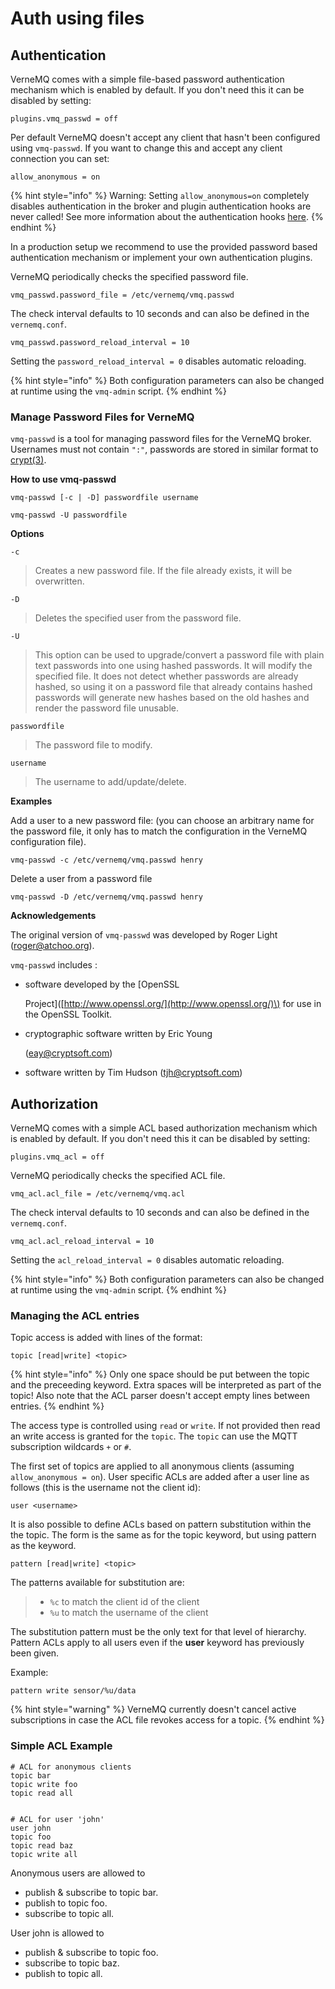 # Auth using files

## Authentication

VerneMQ comes with a simple file-based password authentication mechanism which is enabled by default. If you don't need this it can be disabled by setting:

```text
plugins.vmq_passwd = off
```

Per default VerneMQ doesn't accept any client that hasn't been configured using `vmq-passwd`. If you want to change this and accept any client connection you can set:

```text
allow_anonymous = on
```

{% hint style="info" %}
Warning: Setting `allow_anonymous=on` completely disables authentication in the broker and plugin authentication hooks are never called! See more information about the authentication hooks [here](../plugindevelopment/sessionlifecycle.md#auth_on_register-and-auth_on_register_m5).
{% endhint %}

In a production setup we recommend to use the provided password based authentication mechanism or implement your own authentication plugins.

VerneMQ periodically checks the specified password file.

```text
vmq_passwd.password_file = /etc/vernemq/vmq.passwd
```

The check interval defaults to 10 seconds and can also be defined in the `vernemq.conf`.

```text
vmq_passwd.password_reload_interval = 10
```

Setting the `password_reload_interval = 0` disables automatic reloading.

{% hint style="info" %}
Both configuration parameters can also be changed at runtime using the `vmq-admin` script.
{% endhint %}

### Manage Password Files for VerneMQ

`vmq-passwd` is a tool for managing password files for the VerneMQ broker. Usernames must not contain `":"`, passwords are stored in similar format to [crypt\(3\)](http://man7.org/linux/man-pages/man3/crypt.3.html).

**How to use vmq-passwd**

```text
vmq-passwd [-c | -D] passwordfile username

vmq-passwd -U passwordfile
```

**Options**

`-c`

> Creates a new password file. If the file already exists, it will be overwritten.

`-D`

> Deletes the specified user from the password file.

`-U`

> This option can be used to upgrade/convert a password file with plain text passwords into one using hashed passwords. It will modify the specified file. It does not detect whether passwords are already hashed, so using it on a password file that already contains hashed passwords will generate new hashes based on the old hashes and render the password file unusable.

`passwordfile`

> The password file to modify.

`username`

> The username to add/update/delete.

**Examples**

Add a user to a new password file: \(you can choose an arbitrary name for the password file, it only has to match the configuration in the VerneMQ configuration file\).

```text
vmq-passwd -c /etc/vernemq/vmq.passwd henry
```

Delete a user from a password file

```text
vmq-passwd -D /etc/vernemq/vmq.passwd henry
```

**Acknowledgements**

The original version of `vmq-passwd` was developed by Roger Light \(roger@atchoo.org\).

`vmq-passwd` includes :

* software developed by the \[OpenSSL

  Project\]\([http://www.openssl.org/](http://www.openssl.org/)\) for use in the OpenSSL Toolkit.

* cryptographic software written by Eric Young

  \(eay@cryptsoft.com\)

* software written by Tim Hudson \(tjh@cryptsoft.com\)

## Authorization

VerneMQ comes with a simple ACL based authorization mechanism which is enabled by default. If you don't need this it can be disabled by setting:

```text
plugins.vmq_acl = off
```

VerneMQ periodically checks the specified ACL file.

```text
vmq_acl.acl_file = /etc/vernemq/vmq.acl
```

The check interval defaults to 10 seconds and can also be defined in the `vernemq.conf`.

```text
vmq_acl.acl_reload_interval = 10
```

Setting the `acl_reload_interval = 0` disables automatic reloading.

{% hint style="info" %}
Both configuration parameters can also be changed at runtime using the `vmq-admin` script.
{% endhint %}

### Managing the ACL entries

Topic access is added with lines of the format:

```text
topic [read|write] <topic>
```

{% hint style="info" %}
Only one space should be put between the topic and the preceeding keyword. Extra spaces will be interpreted as part of the topic! Also note that the ACL parser doesn't accept empty lines between entries.
{% endhint %}

The access type is controlled using `read` or `write`. If not provided then read an write access is granted for the `topic`. The `topic` can use the MQTT subscription wildcards `+` or `#`.

The first set of topics are applied to all anonymous clients \(assuming `allow_anonymous = on`\). User specific ACLs are added after a user line as follows \(this is the username not the client id\):

```text
user <username>
```

It is also possible to define ACLs based on pattern substitution within the the topic. The form is the same as for the topic keyword, but using pattern as the keyword.

```text
pattern [read|write] <topic>
```

The patterns available for substitution are:

> * `%c` to match the client id of the client
> * `%u` to match the username of the client

The substitution pattern must be the only text for that level of hierarchy. Pattern ACLs apply to all users even if the **user** keyword has previously been given.

Example:

```text
pattern write sensor/%u/data
```

{% hint style="warning" %}
VerneMQ currently doesn't cancel active subscriptions in case the ACL file revokes access for a topic.
{% endhint %}

### Simple ACL Example

```text
# ACL for anonymous clients
topic bar
topic write foo
topic read all


# ACL for user 'john'
user john
topic foo
topic read baz
topic write all
```

Anonymous users are allowed to

* publish & subscribe to topic bar.
* publish to topic foo.
* subscribe to topic all.

User john is allowed to

* publish & subscribe to topic foo.
* subscribe to topic baz.
* publish to topic all.

